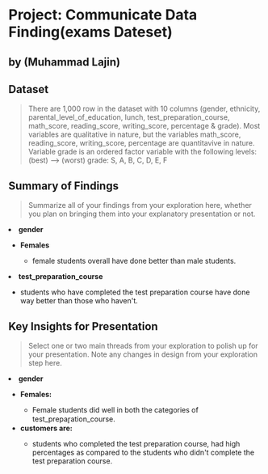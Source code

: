 # Project: Communicate Data Finding(exams Dateset)
## by (Muhammad Lajin)


## Dataset
>There are 1,000 row in the dataset with 10 columns (gender, ethnicity, parental_level_of_education, lunch, test_preparation_course, math_score, reading_score, writing_score, percentage & grade).
Most variables are qualitative in nature, but the variables math_score, reading_score, writing_score, percentage are quantitavive in nature.
Variable grade is an ordered factor variable with the following levels:
(best) ——> (worst) grade: S, A, B, C, D, E, F


## Summary of Findings

> Summarize all of your findings from your exploration here, whether you plan on bringing them into your explanatory presentation or not.

   <li><strong>gender</strong></li>
       <ul>
           <li><strong>Females</strong></li>
               <ul>
                   <li>female students overall have done better than male students.</li>
               </ul>
       </ul>
   
   <li><strong>test_preparation_course</strong></li>
        <ul>
            <li>students who have completed the test preparation course have done way better than those who         haven't.
            </li>
        </ul>


## Key Insights for Presentation

> Select one or two main threads from your exploration to polish up for your presentation. Note any changes in design from your exploration step here.


   <li><strong>gender</strong></li>
       <ul>
           <li><strong>Females:</strong></li>
               <ul>
                   <li>Female students did well in both the categories of test_prepar̥ation_course.</li>
               </ul>
           <li><strong>customers are:</strong></li>
                <ul>
                    <li>students who completed the test preparation course, had high percentages as compared to     the students who didn't complete the test preparation course.
                    </li>
               </ul>
       </ul>
